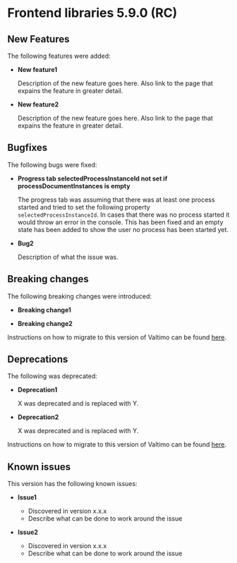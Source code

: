 # Frontend libraries 5.9.0 (RC)

## New Features

The following features were added:

* **New feature1**

  Description of the new feature goes here.
  Also link to the page that expains the feature in greater detail.

* **New feature2**

  Description of the new feature goes here.
  Also link to the page that expains the feature in greater detail.


## Bugfixes

The following bugs were fixed:

* **Progress tab selectedProcessInstanceId not set if processDocumentInstances is empty**

  The progress tab was assuming that there was at least one process started and tried to set the following property `selectedProcessInstanceId`.
  In cases that there was no process started it would throw an error in the console. This has been fixed and an empty
  state has been added to show the user no process has been started yet.

* **Bug2**

  Description of what the issue was.

## Breaking changes

The following breaking changes were introduced:

* **Breaking change1**

* **Breaking change2**

Instructions on how to migrate to this version of Valtimo can be found [here](migration.md).

## Deprecations

The following was deprecated:

* **Deprecation1**

  X was deprecated and is replaced with Y.
* **Deprecation2**

  X was deprecated and is replaced with Y.

Instructions on how to migrate to this version of Valtimo can be found [here](migration.md).

## Known issues

This version has the following known issues:

* **Issue1**
    * Discovered in version x.x.x
    * Describe what can be done to work around the issue

* **Issue2**
    * Discovered in version x.x.x
    * Describe what can be done to work around the issue
